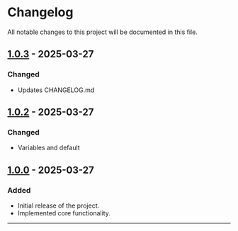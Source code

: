 # Changelog

All notable changes to this project will be documented in this file.

## [1.0.3] - 2025-03-27

### Changed

- Updates CHANGELOG.md

## [1.0.2] - 2025-03-27

### Changed

- Variables and default

## [1.0.0] - 2025-03-27

### Added

- Initial release of the project.
- Implemented core functionality.

---
[1.0.3]: https://github.com/diego-betto/wpdockerize/compare/1.0.2...1.0.3
[1.0.2]: https://github.com/diego-betto/wpdockerize/compare/1.0.0...1.0.2
[1.0.0]: https://github.com/diego-betto/wpdockerize/tree/1.0.0


